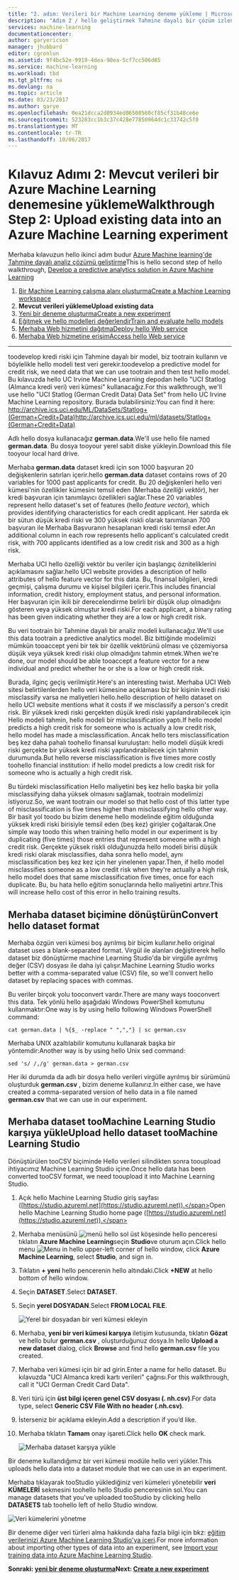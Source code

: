 ```yaml
---
title: "2. adım: Verileri bir Machine Learning deneme yükleme | Microsoft Docs"
description: "Adım 2 / hello geliştirmek Tahmine dayalı bir çözüm izlenecek yol: karşıya yükleme Azure Machine Learning Studio'ya genel verilere depolanır."
services: machine-learning
documentationcenter: 
author: garyericson
manager: jhubbard
editor: cgronlun
ms.assetid: 9f4bc52e-9919-4dea-90ea-5cf7cc506d85
ms.service: machine-learning
ms.workload: tbd
ms.tgt_pltfrm: na
ms.devlang: na
ms.topic: article
ms.date: 03/23/2017
ms.author: garye
ms.openlocfilehash: 0ea21dcca2d0934ed06508560cf85cf31b48ce6e
ms.sourcegitcommit: 523283cc1b3c37c428e77850964dc1c33742c5f0
ms.translationtype: MT
ms.contentlocale: tr-TR
ms.lasthandoff: 10/06/2017
---
```

# <a name="walkthrough-step-2-upload-existing-data-into-an-azure-machine-learning-experiment"></a><span data-ttu-id="80375-103">Kılavuz Adımı 2: Mevcut verileri bir Azure Machine Learning denemesine yükleme</span><span class="sxs-lookup"><span data-stu-id="80375-103">Walkthrough Step 2: Upload existing data into an Azure Machine Learning experiment</span></span>
<span data-ttu-id="80375-104">Merhaba kılavuzun hello ikinci adım budur [Azure Machine learning'de Tahmine dayalı analiz çözümü geliştirme](machine-learning-walkthrough-develop-predictive-solution.md)</span><span class="sxs-lookup"><span data-stu-id="80375-104">This is hello second step of hello walkthrough, [Develop a predictive analytics solution in Azure Machine Learning](machine-learning-walkthrough-develop-predictive-solution.md)</span></span>

1. [<span data-ttu-id="80375-105">Bir Machine Learning çalışma alanı oluşturma</span><span class="sxs-lookup"><span data-stu-id="80375-105">Create a Machine Learning workspace</span></span>](machine-learning-walkthrough-1-create-ml-workspace.md)
2. <span data-ttu-id="80375-106">**Mevcut verileri yükleme**</span><span class="sxs-lookup"><span data-stu-id="80375-106">**Upload existing data**</span></span>
3. [<span data-ttu-id="80375-107">Yeni bir deneme oluşturma</span><span class="sxs-lookup"><span data-stu-id="80375-107">Create a new experiment</span></span>](machine-learning-walkthrough-3-create-new-experiment.md)
4. [<span data-ttu-id="80375-108">Eğitmek ve hello modelleri değerlendir</span><span class="sxs-lookup"><span data-stu-id="80375-108">Train and evaluate hello models</span></span>](machine-learning-walkthrough-4-train-and-evaluate-models.md)
5. [<span data-ttu-id="80375-109">Merhaba Web hizmetini dağıtma</span><span class="sxs-lookup"><span data-stu-id="80375-109">Deploy hello Web service</span></span>](machine-learning-walkthrough-5-publish-web-service.md)
6. [<span data-ttu-id="80375-110">Merhaba Web hizmetine erişim</span><span class="sxs-lookup"><span data-stu-id="80375-110">Access hello Web service</span></span>](machine-learning-walkthrough-6-access-web-service.md)

- - -
<span data-ttu-id="80375-111">toodevelop kredi riski için Tahmine dayalı bir model, biz tootrain kullanın ve böylelikle hello modeli test veri gerekir.</span><span class="sxs-lookup"><span data-stu-id="80375-111">toodevelop a predictive model for credit risk, we need data that we can use tootrain and then test hello model.</span></span> <span data-ttu-id="80375-112">Bu kılavuzda hello UC Irvine Machine Learning depodan hello "UCI Statlog (Almanca kredi veri) veri kümesi" kullanacağız.</span><span class="sxs-lookup"><span data-stu-id="80375-112">For this walkthrough, we'll use hello "UCI Statlog (German Credit Data) Data Set" from hello UC Irvine Machine Learning repository.</span></span> <span data-ttu-id="80375-113">Burada bulabilirsiniz:</span><span class="sxs-lookup"><span data-stu-id="80375-113">You can find it here:</span></span>  
<span data-ttu-id="80375-114"><a href="http://archive.ics.uci.edu/ml/datasets/Statlog+(German+Credit+Data)">http://archive.ics.uci.edu/ML/DataSets/Statlog+(German+Credit+Data)</a></span><span class="sxs-lookup"><span data-stu-id="80375-114"><a href="http://archive.ics.uci.edu/ml/datasets/Statlog+(German+Credit+Data)">http://archive.ics.uci.edu/ml/datasets/Statlog+(German+Credit+Data)</a></span></span>

<span data-ttu-id="80375-115">Adlı hello dosya kullanacağız **german.data**.</span><span class="sxs-lookup"><span data-stu-id="80375-115">We'll use hello file named **german.data**.</span></span> <span data-ttu-id="80375-116">Bu dosya tooyour yerel sabit diske yükleyin.</span><span class="sxs-lookup"><span data-stu-id="80375-116">Download this file tooyour local hard drive.</span></span>  

<span data-ttu-id="80375-117">Merhaba **german.data** dataset kredi için son 1000 başvuran 20 değişkenlerin satırları içerir.</span><span class="sxs-lookup"><span data-stu-id="80375-117">hello **german.data** dataset contains rows of 20 variables for 1000 past applicants for credit.</span></span> <span data-ttu-id="80375-118">Bu 20 değişkenleri hello veri kümesi'nin özellikler kümesini temsil eden (Merhaba *özelliği vektör*), her kredi başvuran için tanımlayıcı özellikleri sağlar.</span><span class="sxs-lookup"><span data-stu-id="80375-118">These 20 variables represent hello dataset's set of features (hello *feature vector*), which provides identifying characteristics for each credit applicant.</span></span> <span data-ttu-id="80375-119">Her satırda ek bir sütun düşük kredi riski ve 300 yüksek riskli olarak tanımlanan 700 başvuran ile Merhaba Başvuranın hesaplanan kredi riski temsil eder.</span><span class="sxs-lookup"><span data-stu-id="80375-119">An additional column in each row represents hello applicant's calculated credit risk, with 700 applicants identified as a low credit risk and 300 as a high risk.</span></span>

<span data-ttu-id="80375-120">Merhaba UCI hello özelliği vektör bu veriler için başlangıç özniteliklerini açıklamasını sağlar.</span><span class="sxs-lookup"><span data-stu-id="80375-120">hello UCI website provides a description of hello attributes of hello feature vector for this data.</span></span> <span data-ttu-id="80375-121">Bu, finansal bilgileri, kredi geçmişi, çalışma durumu ve kişisel bilgileri içerir.</span><span class="sxs-lookup"><span data-stu-id="80375-121">This includes financial information, credit history, employment status, and personal information.</span></span> <span data-ttu-id="80375-122">Her başvuran için ikili bir derecelendirme belirli bir düşük olup olmadığını gösteren veya yüksek olmuştur kredi riski.</span><span class="sxs-lookup"><span data-stu-id="80375-122">For each applicant, a binary rating has been given indicating whether they are a low or high credit risk.</span></span> 

<span data-ttu-id="80375-123">Bu veri tootrain bir Tahmine dayalı bir analiz modeli kullanacağız.</span><span class="sxs-lookup"><span data-stu-id="80375-123">We'll use this data tootrain a predictive analytics model.</span></span> <span data-ttu-id="80375-124">Biz bittiğinde modelimizi mümkün tooaccept yeni bir tek bir özellik vektörünü olması ve çözemiyorsa düşük veya yüksek kredi riski olup olmadığını tahmin etmek.</span><span class="sxs-lookup"><span data-stu-id="80375-124">When we're done, our model should be able tooaccept a feature vector for a new individual and predict whether he or she is a low or high credit risk.</span></span>  

<span data-ttu-id="80375-125">Burada, ilginç geçiş verilmiştir.</span><span class="sxs-lookup"><span data-stu-id="80375-125">Here's an interesting twist.</span></span> <span data-ttu-id="80375-126">Merhaba UCI Web sitesi belirtilenlerden hello veri kümesine açıklaması biz bir kişinin kredi riski misclassify varsa ne maliyetleri hello.</span><span class="sxs-lookup"><span data-stu-id="80375-126">hello description of hello dataset on hello UCI website mentions what it costs if we misclassify a person's credit risk.</span></span>
<span data-ttu-id="80375-127">Bir yüksek kredi riski gerçekten düşük kredi riski yapılandırabilecek için Hello modeli tahmin, hello modeli bir misclassification yaptı.</span><span class="sxs-lookup"><span data-stu-id="80375-127">If hello model predicts a high credit risk for someone who is actually a low credit risk, hello model has made a misclassification.</span></span>
<span data-ttu-id="80375-128">Ancak hello ters misclassification beş kez daha pahalı toohello finansal kuruluştan: hello modeli düşük kredi riski gerçekte bir yüksek kredi riski yapılandırabilecek için tahmin durumunda.</span><span class="sxs-lookup"><span data-stu-id="80375-128">But hello reverse misclassification is five times more costly toohello financial institution: if hello model predicts a low credit risk for someone who is actually a high credit risk.</span></span>

<span data-ttu-id="80375-129">Bu türdeki misclassification Hello maliyetini beş kez hello başka bir yolla misclassifying daha yüksek olmasını sağlamak, tootrain modelimizi istiyoruz.</span><span class="sxs-lookup"><span data-stu-id="80375-129">So, we want tootrain our model so that hello cost of this latter type of misclassification is five times higher than misclassifying hello other way.</span></span>
<span data-ttu-id="80375-130">Bir basit yol toodo bu bizim deneme hello modelinde eğitim olduğunda yüksek kredi riski birisiyle temsil eden (beş kez) girişler çoğaltarak.</span><span class="sxs-lookup"><span data-stu-id="80375-130">One simple way toodo this when training hello model in our experiment is by duplicating (five times) those entries that represent someone with a high credit risk.</span></span> <span data-ttu-id="80375-131">Gerçekte yüksek riskli olduğunuzda hello modeli birisi düşük kredi riski olarak misclassifies, daha sonra hello model, aynı misclassification beş kez kez için her yinelenen yapar.</span><span class="sxs-lookup"><span data-stu-id="80375-131">Then, if hello model misclassifies someone as a low credit risk when they're actually a high risk, hello model does that same misclassification five times, once for each duplicate.</span></span> <span data-ttu-id="80375-132">Bu, bu hata hello eğitim sonuçlarında hello maliyetini artırır.</span><span class="sxs-lookup"><span data-stu-id="80375-132">This will increase hello cost of this error in hello training results.</span></span>


## <a name="convert-hello-dataset-format"></a><span data-ttu-id="80375-133">Merhaba dataset biçimine dönüştürün</span><span class="sxs-lookup"><span data-stu-id="80375-133">Convert hello dataset format</span></span>
<span data-ttu-id="80375-134">Merhaba özgün veri kümesi boş ayrılmış bir biçim kullanır.</span><span class="sxs-lookup"><span data-stu-id="80375-134">hello original dataset uses a blank-separated format.</span></span> <span data-ttu-id="80375-135">Virgül ile alanları değiştirerek hello dataset biz dönüştürme machine Learning Studio'da bir virgülle ayrılmış değer (CSV) dosyası ile daha iyi çalışır.</span><span class="sxs-lookup"><span data-stu-id="80375-135">Machine Learning Studio works better with a comma-separated value (CSV) file, so we'll convert hello dataset by replacing spaces with commas.</span></span>  

<span data-ttu-id="80375-136">Bu veriler birçok yolu tooconvert vardır.</span><span class="sxs-lookup"><span data-stu-id="80375-136">There are many ways tooconvert this data.</span></span> <span data-ttu-id="80375-137">Tek yönlü hello aşağıdaki Windows PowerShell komutunu kullanmaktır:</span><span class="sxs-lookup"><span data-stu-id="80375-137">One way is by using hello following Windows PowerShell command:</span></span>   

    cat german.data | %{$_ -replace " ",","} | sc german.csv  

<span data-ttu-id="80375-138">Merhaba UNIX azaltılabilir komutunu kullanarak başka bir yöntemdir:</span><span class="sxs-lookup"><span data-stu-id="80375-138">Another way is by using hello Unix sed command:</span></span>  

    sed 's/ /,/g' german.data > german.csv  

<span data-ttu-id="80375-139">Her iki durumda da adlı bir dosya hello verileri virgülle ayrılmış bir sürümünü oluşturduk **german.csv** , bizim deneme kullanırız.</span><span class="sxs-lookup"><span data-stu-id="80375-139">In either case, we have created a comma-separated version of hello data in a file named **german.csv** that we can use in our experiment.</span></span>

## <a name="upload-hello-dataset-toomachine-learning-studio"></a><span data-ttu-id="80375-140">Merhaba dataset tooMachine Learning Studio karşıya yükle</span><span class="sxs-lookup"><span data-stu-id="80375-140">Upload hello dataset tooMachine Learning Studio</span></span>
<span data-ttu-id="80375-141">Dönüştürülen tooCSV biçiminde Hello verileri silindikten sonra tooupload ihtiyacımız Machine Learning Studio içine.</span><span class="sxs-lookup"><span data-stu-id="80375-141">Once hello data has been converted tooCSV format, we need tooupload it into Machine Learning Studio.</span></span> 

1. <span data-ttu-id="80375-142">Açık hello Machine Learning Studio giriş sayfası ([https://studio.azureml.net](https://studio.azureml.net)).</span><span class="sxs-lookup"><span data-stu-id="80375-142">Open hello Machine Learning Studio home page ([https://studio.azureml.net](https://studio.azureml.net)).</span></span> 

2. <span data-ttu-id="80375-143">Merhaba menüsünü ![menü][1] hello sol üst köşesinde hello penceresi tıklatın **Azure Machine Learning**seçin **Studio**ve oturum açın.</span><span class="sxs-lookup"><span data-stu-id="80375-143">Click hello menu ![Menu][1] in hello upper-left corner of hello window, click **Azure Machine Learning**, select **Studio**, and sign in.</span></span>

3. <span data-ttu-id="80375-144">Tıklatın **+ yeni** hello pencerenin hello altındaki.</span><span class="sxs-lookup"><span data-stu-id="80375-144">Click **+NEW** at hello bottom of hello window.</span></span>

4. <span data-ttu-id="80375-145">Seçin **DATASET**.</span><span class="sxs-lookup"><span data-stu-id="80375-145">Select **DATASET**.</span></span>

5. <span data-ttu-id="80375-146">Seçin **yerel DOSYADAN**.</span><span class="sxs-lookup"><span data-stu-id="80375-146">Select **FROM LOCAL FILE**.</span></span>

    ![Yerel bir dosyadan bir veri kümesi ekleyin][2]

6. <span data-ttu-id="80375-148">Merhaba, **yeni bir veri kümesi karşıya** iletişim kutusunda, tıklatın **Gözat** ve hello bulur **german.csv** , oluşturduğunuz dosya.</span><span class="sxs-lookup"><span data-stu-id="80375-148">In hello **Upload a new dataset** dialog, click **Browse** and find hello **german.csv** file you created.</span></span>

7. <span data-ttu-id="80375-149">Merhaba veri kümesi için bir ad girin.</span><span class="sxs-lookup"><span data-stu-id="80375-149">Enter a name for hello dataset.</span></span> <span data-ttu-id="80375-150">Bu kılavuzda "UCI Almanca kredi kartı verileri" çağrısı.</span><span class="sxs-lookup"><span data-stu-id="80375-150">For this walkthrough, call it "UCI German Credit Card Data".</span></span>

8. <span data-ttu-id="80375-151">Veri türü için **üst bilgi içeren genel CSV dosyası (. nh.csv)**.</span><span class="sxs-lookup"><span data-stu-id="80375-151">For data type, select **Generic CSV File With no header (.nh.csv)**.</span></span>

9. <span data-ttu-id="80375-152">İsterseniz bir açıklama ekleyin.</span><span class="sxs-lookup"><span data-stu-id="80375-152">Add a description if you’d like.</span></span>

10. <span data-ttu-id="80375-153">Merhaba tıklatın **Tamam** onay işareti.</span><span class="sxs-lookup"><span data-stu-id="80375-153">Click hello **OK** check mark.</span></span>  

    ![Merhaba dataset karşıya yükle][3]

<span data-ttu-id="80375-155">Bir deneme kullandığımız bir veri kümesi modüle hello veri yükler.</span><span class="sxs-lookup"><span data-stu-id="80375-155">This uploads hello data into a dataset module that we can use in an experiment.</span></span>

<span data-ttu-id="80375-156">Merhaba tıklayarak tooStudio yüklediğiniz veri kümeleri yönetebilir **veri KÜMELERİ** sekmesini toohello hello Studio penceresinin sol.</span><span class="sxs-lookup"><span data-stu-id="80375-156">You can manage datasets that you've uploaded tooStudio by clicking hello **DATASETS** tab toohello left of hello Studio window.</span></span>

![Veri kümelerini yönetme][4]

<span data-ttu-id="80375-158">Bir deneme diğer veri türleri alma hakkında daha fazla bilgi için bkz: [eğitim verilerinizi Azure Machine Learning Studio'ya içeri](machine-learning-data-science-import-data.md).</span><span class="sxs-lookup"><span data-stu-id="80375-158">For more information about importing other types of data into an experiment, see [Import your training data into Azure Machine Learning Studio](machine-learning-data-science-import-data.md).</span></span>

<span data-ttu-id="80375-159">**Sonraki: [yeni bir deneme oluşturma](machine-learning-walkthrough-3-create-new-experiment.md)**</span><span class="sxs-lookup"><span data-stu-id="80375-159">**Next: [Create a new experiment](machine-learning-walkthrough-3-create-new-experiment.md)**</span></span>

[1]: media/machine-learning-walkthrough-2-upload-data/menu.png
[2]: media/machine-learning-walkthrough-2-upload-data/add-dataset.png
[3]: media/machine-learning-walkthrough-2-upload-data/upload-dataset.png
[4]: media/machine-learning-walkthrough-2-upload-data/dataset-list.png
